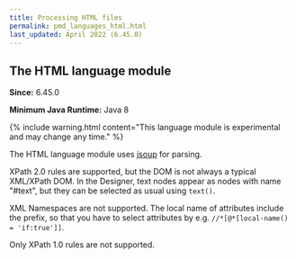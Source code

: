 ```yaml
---
title: Processing HTML files
permalink: pmd_languages_html.html
last_updated: April 2022 (6.45.0)
---
```


## The HTML language module

**Since:** 6.45.0

**Minimum Java Runtime:** Java 8

{% include warning.html content="This language module is experimental and may change any time." %}

The HTML language module uses [jsoup](https://jsoup.org/) for parsing.

XPath 2.0 rules are supported, but the DOM is not always a typical XML/XPath DOM.
In the Designer, text nodes appear as nodes with name "#text", but they can
be selected as usual using `text()`.

XML Namespaces are not supported. The local name of attributes include the prefix,
so that you have to select attributes by e.g. `//*[@*[local-name() = 'if:true']]`.

Only XPath 1.0 rules are not supported.
